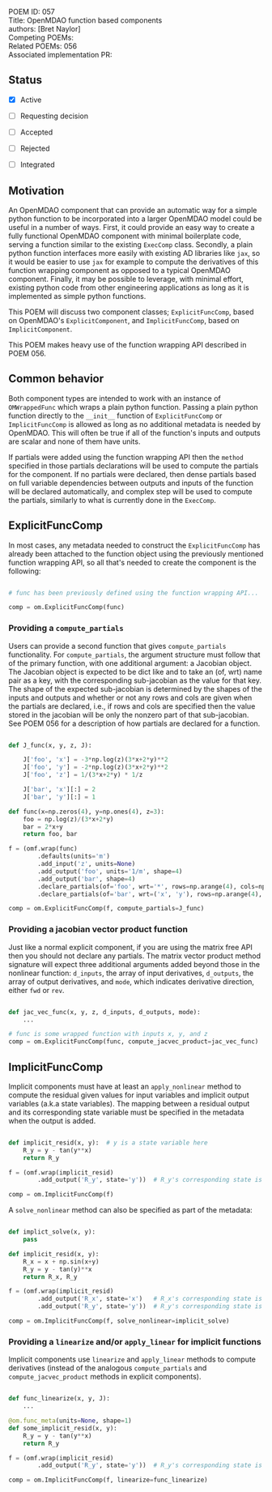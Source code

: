 POEM ID: 057  
Title:  OpenMDAO function based components  
authors: [Bret Naylor]  
Competing POEMs:     
Related POEMs: 056   
Associated implementation PR:  

##  Status

- [x] Active
- [ ] Requesting decision
- [ ] Accepted
- [ ] Rejected
- [ ] Integrated


## Motivation

An OpenMDAO component that can provide an automatic way for a simple python function to be 
incorporated into a larger OpenMDAO model could be useful in a number of ways.  First, it could
provide an easy way to create a fully functional OpenMDAO component with minimal boilerplate code, serving a function similar to the existing `ExecComp` class.  Secondly, a plain python function 
interfaces more easily with existing AD libraries like `jax`, so it would be easier to use `jax` 
for example to compute the derivatives of this function wrapping component as opposed to a typical
OpenMDAO component.  Finally, it may be possible to leverage, with minimal effort, existing python 
code from other engineering applications as long as it is implemented as simple python functions.

This POEM will discuss two component classes; `ExplicitFuncComp`, based on OpenMDAO's 
`ExplicitComponent`, and `ImplicitFuncComp`, based on `ImplicitComponent`.

This POEM makes heavy use of the function wrapping API described in POEM 056.


## Common behavior

Both component types are intended to work with an instance of `OMWrappedFunc` which wraps a plain
python function.  Passing a plain python function directly to the `__init__` function of 
`ExplicitFuncComp` or `ImplicitFuncComp` is allowed as long as no additional metadata is needed
by OpenMDAO.  This will often be true if all of the function's inputs and outputs are scalar and
none of them have units.

If partials were added using the function wrapping API then the `method` specified in those partials
declarations will be used to compute the partials for the component.  If no partials were declared,
then dense partials based on full variable dependencies between outputs and inputs of the function 
will be declared automatically, and complex step will be used to compute the partials, similarly to 
what is currently done in the `ExecComp`.


## ExplicitFuncComp

In most cases, any metadata needed to construct the `ExplicitFuncComp` has already been attached
to the function object using the previously mentioned function wrapping API, so all that's needed
to create the component is the following:

```python

# func has been previously defined using the function wrapping API...

comp = om.ExplicitFuncComp(func)

```

### Providing a `compute_partials`

Users can provide a second function that gives `compute_partials` functionality. 
For `compute_partials`, the argument structure must follow that of the primary function, with one
additional argument: a Jacobian object.   The Jacobian object is expected to be dict like and
to take an (of, wrt) name pair as a key, with the corresponding sub-jacobian as the value for that
key.  The shape of the expected sub-jacobian is determined by the shapes of the inputs and outputs and whether or not any rows and cols are given when the partials are declared, i.e., if rows and cols
are specified then the value stored in the jacobian will be only the nonzero part of that sub-jacobian. See POEM 056 for a description of how partials are declared for a function.

```python

def J_func(x, y, z, J): 

    J['foo', 'x'] = -3*np.log(z)(3*x+2*y)**2 
    J['foo', 'y'] = -2*np.log(z)(3*x+2*y)**2 
    J['foo', 'z'] = 1/(3*x+2*y) * 1/z

    J['bar', 'x'][:] = 2
    J['bar', 'y'][:] = 1

def func(x=np.zeros(4), y=np.ones(4), z=3): 
    foo = np.log(z)/(3*x+2*y)
    bar = 2*x+y
    return foo, bar

f = (omf.wrap(func)
        .defaults(units='m')
        .add_input('z', units=None)
        .add_output('foo', units='1/m', shape=4)
        .add_output('bar', shape=4)
        .declare_partials(of='foo', wrt='*', rows=np.arange(4), cols=np.arange(4))
        .declare_partials(of='bar', wrt=('x', 'y'), rows=np.arange(4), cols=np.arange(4)))

comp = om.ExplicitFuncComp(f, compute_partials=J_func)
```

### Providing a jacobian vector product function

Just like a normal explicit component, if you are using the matrix free API then you should not 
declare any partials.  The matrix vector product method signature will expect three additional arguments added beyond those in the nonlinear function: `d_inputs`, the array of input derivatives,
`d_outputs`, the array of output derivatives, and `mode`, which indicates derivative direction,
either `fwd` or `rev`.

```python

def jac_vec_func(x, y, z, d_inputs, d_outputs, mode):
    ...  

# func is some wrapped function with inputs x, y, and z
comp = om.ExplicitFuncComp(func, compute_jacvec_product=jac_vec_func)
```


## ImplicitFuncComp

Implicit components must have at least an `apply_nonlinear` method to compute the residual given 
values for input variables and implicit output variables (a.k.a state variables).  The mapping 
between a residual output and its corresponding state variable must be specified in the metadata 
when the output is added.
 

```python

def implicit_resid(x, y):  # y is a state variable here
    R_y = y - tan(y**x)
    return R_y

f = (omf.wrap(implicit_resid)
        .add_output('R_y', state='y'))  # R_y's corresponding state is 'y'

comp = om.ImplicitFuncComp(f)
```


A `solve_nonlinear` method can also be specified as part of the metadata: 

```python

def implict_solve(x, y):
    pass

def implicit_resid(x, y):
    R_x = x + np.sin(x+y)
    R_y = y - tan(y)**x
    return R_x, R_y

f = (omf.wrap(implicit_resid)
        .add_output('R_x', state='x')   # R_x's corresponding state is 'x'
        .add_output('R_y', state='y'))  # R_y's corresponding state is 'y'

comp = om.ImplicitFuncComp(f, solve_nonlinear=implicit_solve)
```

### Providing a `linearize` and/or `apply_linear` for implicit functions

Implicit components use `linearize` and `apply_linear` methods to compute derivatives (instead of 
the analogous `compute_partials` and `compute_jacvec_product` methods in explicit components). 

```python

def func_linearize(x, y, J): 
    ... 

@om.func_meta(units=None, shape=1)
def some_implicit_resid(x, y):
    R_y = y - tan(y**x)
    return R_y

f = (omf.wrap(implicit_resid)
        .add_output('R_y', state='y'))  # R_y's corresponding state is 'y'

comp = om.ImplicitFuncComp(f, linearize=func_linearize)
```
